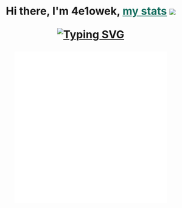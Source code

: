 <h1 align="center">Hi there, I'm 4e1owek, <a style="color: #146e5f" href="">my stats</a>
<img src="https://github.com/blackcater/blackcater/raw/main/images/Hi.gif" height="32"/>
  <br>
  
  [![Typing SVG](https://readme-typing-svg.herokuapp.com?color=%2336BCF7&lines=Just+a+man+from+Russia)](https://git.io/typing-svg)
  <br>
</h1>
<div align="center">
<img src="example.svg" width="400" height="400" alt="css-in-readme">
</div>

